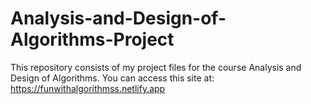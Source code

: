 # Analysis-and-Design-of-Algorithms-Project
This repository consists of my project files for the course Analysis and Design of Algorithms.
You can access this site at: https://funwithalgorithmss.netlify.app
